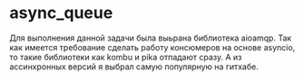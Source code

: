 # async_queue

Для выполнения данной задачи была выьрана библиотека aioamqp. Так как имеется требование сделать работу консюмеров на основе asyncio, то такие библиотеки как kombu и  pika отпадают сразу. А из ассинхронных версий я выбрал самую популярную на гитхабе.


 
